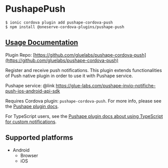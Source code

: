 # PushapePush

```
$ ionic cordova plugin add pushape-cordova-push
$ npm install @oneserve-cordova-plugins/pushape-push
```

## [Usage Documentation](https://oneserve.gitbook.io/oneserve-cordova-plugins/plugins/pushape-push/)

Plugin Repo: [https://github.com/gluelabs/pushape-cordova-push](https://github.com/gluelabs/pushape-cordova-push)

Register and receive push notifications.
This plugin extends functionalities of Push native plugin in order to use it with Pushape service.

Pushape service: @link https://glue-labs.com/pushape-invio-notifiche-push-ios-android-api-sdk

Requires Cordova plugin: `pushape-cordova-push`. For more info, please see the [Pushape plugin docs](https://github.com/gluelabs/pushape-cordova-push).

For TypeScript users, see the [Pushape plugin docs about using TypeScript for custom notifications](https://github.com/gluelabs/pushape-cordova-push/blob/master/docs/PUSHAPE_TYPESCRIPT.md).

## Supported platforms

- Android
  - Browser
  - iOS
  


